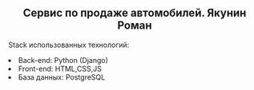 <h2 align = "center"> Сервис по продаже автомобилей. Якунин Роман </h2>

Stack использованных технологий:
<li>Back-end: Python (Django)</li>
<li>Front-end: HTML,CSS,JS</li>
<li>База данных: PostgreSQL </li>
<br>

